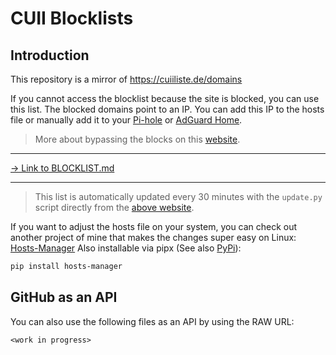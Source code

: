 # CUII Blocklists
## Introduction
This repository is a mirror of https://cuiiliste.de/domains

If you cannot access the blocklist because the site is blocked, you can use this list.
The blocked domains point to an IP. You can add this IP to the hosts file or manually add it to your [Pi-hole](https://pi-hole.net/) or [AdGuard Home](https://adguard.com/en/adguard-home/overview.html).

> More about bypassing the blocks on this [website](https://cuiiliste.de/umgehen).

---

[-> Link to BLOCKLIST.md](/BLOCKLIST.md)

---

> This list is automatically updated every 30 minutes with the `update.py` script directly from the [above website](https://cuiiliste.de/domains).

If you want to adjust the hosts file on your system, you can check out another project of mine that makes the changes super easy on Linux: [Hosts-Manager](https://github.com/Friedjof/hosts)
Also installable via pipx (See also [PyPi](https://pypi.org/project/hosts-manager/)):
```bash
pip install hosts-manager
```

## GitHub as an API
You can also use the following files as an API by using the RAW URL:

`<work in progress>`
